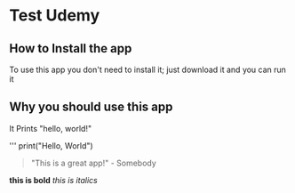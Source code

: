 # Test Udemy 

## How to Install the app

To use this app you don't need to install it; just download it and you can run it

## Why you should use this app

It Prints "hello, world!"

'''
print("Hello, World")

>"This is a great app!" - Somebody

**this is bold**
_this is italics_
